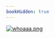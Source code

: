 ```yaml
---
bookHidden: true
---
```

[![whoaaa.png](https://i.postimg.cc/NBNvrTBq/whoaaa.png)](/docs/open-source/)
